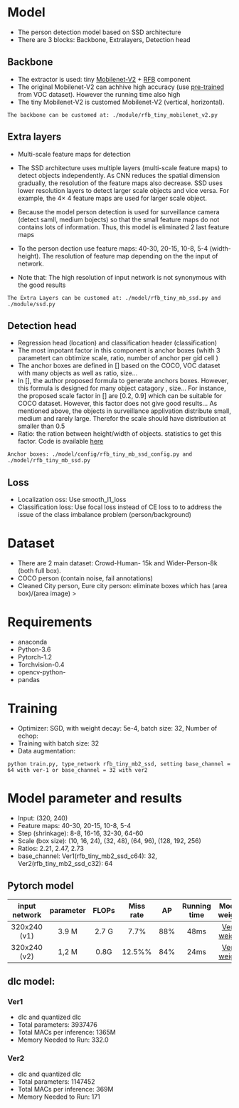 

# Model
* The person detection model based on SSD architecture
* There are 3 blocks: Backbone, Extralayers, Detection head

## Backbone

* The extractor is used: tiny [Mobilenet-V2]() + [RFB]() component
* The original Mobilenet-V2 can achhive high accuracy (use [pre-trained](https://storage.googleapis.com/models-hao/mb2-ssd-lite-mp-0_686.pth) from VOC dataset). However the running time also high
* The tiny Mobilenet-V2 is customed Mobilenet-V2 (vertical, horizontal).
```
The backbone can be customed at: ./module/rfb_tiny_mobilenet_v2.py
```


## Extra layers
* Multi-scale feature maps for detection
* The SSD architecture uses multiple layers (multi-scale feature maps) to detect objects independently. As CNN reduces the spatial dimension gradually, the resolution of the feature maps also decrease. SSD uses lower resolution layers to detect larger scale objects and vice versa. For example, the 4× 4 feature maps are used for larger scale object.
* Because the model person detection is  used for surveillance camera (detect samll, medium bojects) so that the small feature maps do not contains lots of information. Thus, this model is eliminated 2 last feature maps
* To the person dection use feature maps: 40-30, 20-15, 10-8, 5-4 (width-height). The resolution of feature map depending on the the input of network.

* Note that: The high resolution of input network is not synonymous with the good results
```
The Extra Layers can be customed at: ./model/rfb_tiny_mb_ssd.py and ./module/ssd.py
```

## Detection head

* Regression head (location) and  classification header (classification)
* The most impotant factor in this component is anchor boxes (whith 3 parametert can obtimize scale, ratio, number of anchor per gid cell )
* The anchor boxes are defined in [] based on the COCO, VOC dataset with many objects as well as ratio, size...
* In [], the author proposed formula to generate anchors boxes. However, this formula is designed for many object catagory , size... For instance, the proposed scale factor in [] are [0.2, 0.9] which can be suitable for COCO dataset. However, this factor does not give good results... As mentioned above, the objects in surveillance applivation distribute small, medium and rarely large. Therefor the scale should have distribution at smaller than 0.5
* Ratio: the ration between height/width of objects. statistics to get this factor. Code is available [here]()

```
Anchor boxes: ./model/config/rfb_tiny_mb_ssd_config.py and ./model/rfb_tiny_mb_ssd.py
```

## Loss 
* Localization oss: Use smooth_l1_loss
* Classification loss: Use focal loss instead of CE loss to  to address the issue of the class imbalance problem (person/background)

# Dataset
* There are 2 main dataset: Crowd-Human- 15k and Wider-Person-8k (both full box).
* COCO person (contain noise, fail annotations)
* Cleaned City person, Eure city person: eliminate boxes which has (area box)/(area image) >

# Requirements
* anaconda
* Python-3.6
* Pytorch-1.2
* Torchvision-0.4
* opencv-python-
* pandas

# Training

* Optimizer: SGD, with weight decay: 5e-4, batch size: 32, Number of echop:
* Training with batch size: 32
* Data augmentation:
```
python train.py, type_network rfb_tiny_mb2_ssd, setting base_channel = 64 with ver-1 or base_channel = 32 with ver2
```
# Model parameter and results
* Input: (320, 240)
* Feature maps: 40-30, 20-15, 10-8, 5-4
* Step (shrinkage): 8-8, 16-16, 32-30, 64-60
* Scale (box size): (10, 16, 24), (32, 48), (64, 96), (128, 192, 256)
* Ratios: 2.21, 2.47, 2.73
* base_channel: Ver1(rfb_tiny_mb2_ssd_c64): 32, Ver2(rfb_tiny_mb2_ssd_c32): 64

  
## Pytorch model
  
| input network | parameter | FLOPs | Miss rate |  AP   | Running time |                                                     Model weight                                                      |
| :-----------: | :-------: | :---: | :-------: | :---: | :----------: | :-------------------------------------------------------------------------------------------------------------------: |
| 320x240  (v1) |   3.9 M   | 2.7 G |   7.7%    |  88%  |     48ms     | [Ver1 weight](http://192.168.0.232:8929/tienln4/ai_camera_detector/-/tree/master/app%2Fperson%2Frfb_tiny_mb2_ssd_c64) |
| 320x240  (v2) |   1,2 M   | 0.8G  |  12.5%%   |  84%  |     24ms     | [Ver2 weight](http://192.168.0.232:8929/tienln4/ai_camera_detector/-/tree/master/app%2Fperson%2Frfb_tiny_mb2_ssd_c32) |

## dlc model:
### Ver1 

* dlc and quantized dlc
* Total parameters: 3937476
* Total MACs per inference: 1365M
* Memory Needed to Run: 332.0

### Ver2 
* dlc and quantized dlc
* Total parameters: 1147452
* Total MACs per inference: 369M
* Memory Needed to Run: 171

  